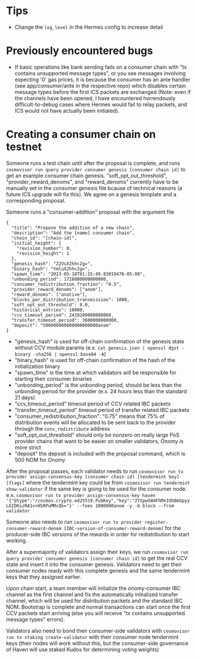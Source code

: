 
# Tips

- Change the `log_level` in the Hermes config to increase detail

# Previously encountered bugs

- If basic operations like bank sending fails on a consumer chain with "tx contains unsupported message types", or you see messages involving expecting '0' gas prices, it is because the consumer has an ante handler (see app/consumer/ante in the respective repo) which disables certain message types before the first ICS packets are exchanged (Note: even if the channels have been opened, I have encountered horrendously difficult-to-debug cases where Hermes would fail to relay packets, and ICS would not have actually been initiated).

# Creating a consumer chain on testnet

Someone runs a test chain until after the proposal is complete, and runs `cosmovisor run query provider consumer genesis [consumer chain id]` to get an example consumer chain genesis. "soft_opt_out_threshold", "provider_reward_denoms", and "reward_denoms" currently have to be manually set in the consumer genesis file bcause of technical reasons (a future ICS upgrade will fix this). We agree on a genesis template and a corresponding proposal.

Someone runs a "consumer-addition" proposal with the argument file
```
{
  "title": "Propose the addition of a new chain",
  "description": "Add the [name] consumer chain",
  "chain_id": "[chain-id]",
  "initial_height": {
    "revision_number": 0,
    "revision_height": 1
  },
  "genesis_hash": "Z2VuX2hhc2g=",
  "binary_hash": "YmluX2hhc2g=",
  "spawn_time": "2023-05-18T01:15:49.83019476-05:00",
  "unbonding_period": 1728000000000000,
  "consumer_redistribution_fraction": "0.5",
  "provider_reward_denoms": ["anom"],
  "reward_denoms": ["anative"],
  "blocks_per_distribution_transmission": 1000,
  "soft_opt_out_threshold": 0.0,
  "historical_entries": 10000,
  "ccv_timeout_period": 2419200000000000,
  "transfer_timeout_period": 3600000000000,
  "deposit": "500000000000000000000anom"
}
```
- "genesis_hash" is used for off-chain confirmation of the genesis state without CCV module params (e.x. `cat genesis.json | openssl dgst -binary -sha256 | openssl base64 -A`)
- "binary_hash" is used for off-chain confirmation of the hash of the initialization binary
- "spawn_time" is the time at which validators will be responsible for starting their consumer binaries
- "unbonding_period" is the unbonding period, should be less than the unbonding period for the provider (e.x. 24 hours less than the standard 21 days)
- "ccv_timeout_period" timeout period of CCV related IBC packets
- "transfer_timeout_period" timeout period of transfer related IBC packets
- "consumer_redistribution_fraction": "0.75" means that 75% of distribution events will be allocated to be sent back to the provider through the `cons_redistribute` address
- "soft_opt_out_threshold" should only be nonzero on really large PoS provider chains that want to be easier on smaller validators, Onomy is more strict
- "deposit" the deposit is included with the proposal command, which is 500 NOM for Onomy

After the proposal passes, each validator needs to run
`cosmovisor run tx provider assign-consensus-key [consumer chain id] [tendermint key] [flags]`
where the tendermint key could be from `cosmovisor run tendermint show-validator` if the same key is going to be used for the consumer node.
e.x.
`cosmovisor run tx provider assign-consensus-key haven '{"@type":"/cosmos.crypto.ed25519.PubKey","key":"2YSpwSW4FhMxIOhBmGpyyLGIDKszRA1v+HSRPuMMcQk="}' --fees 1000000anom -y -b block --from validator`

Someone also needs to run `cosmovisor run tx provider register-consumer-reward-denom [IBC-version-of-consumer-reward-denom]` for the producer-side IBC versions of the rewards in order for redistribution to start working.

After a supermajority of validators assign their keys, we run `cosmovisor run query provider consumer genesis [consumer chain id]` to get the real CCV state and insert it into the consumer genesis. Validators need to get their consumer nodes ready with this complete genesis and the same tendermint keys that they assigned earlier.

Upon chain start, a team member will initialize the onomy-consumer IBC channel as the first channel and fix the automatically initialized transfer channel, which will be used for distribution packets and the standard IBC NOM. Bootstrap is complete and normal transactions can start once the first CCV packets start arriving (else you will receive "tx contains unsupported message types" errors).

Validators also need to bond their consumer-side validators with `cosmovisor run tx staking create-validator` with their consumer node tendermint keys (their nodes will work without this, but the consumer-side governance of Haven will use staked Kudos for determining voting weights)
